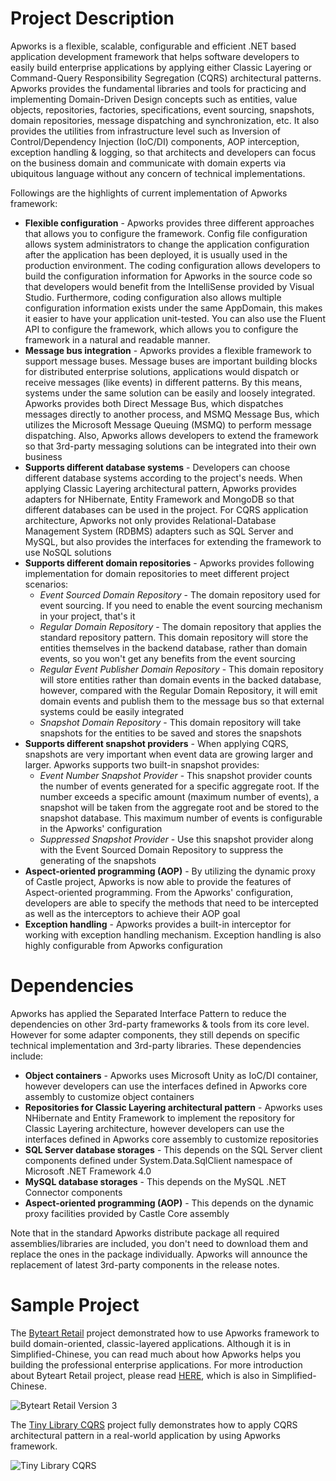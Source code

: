 Project Description
===================
Apworks is a flexible, scalable, configurable and efficient .NET based application development framework that helps software developers to easily build enterprise applications by applying either Classic Layering or Command-Query Responsibility Segregation (CQRS) architectural patterns. Apworks provides the fundamental libraries and tools for practicing and implementing Domain-Driven Design concepts such as entities, value objects, repositories, factories, specifications, event sourcing, snapshots, domain repositories, message dispatching and synchronization, etc. It also provides the utilities from infrastructure level such as Inversion of Control/Dependency Injection (IoC/DI) components, AOP interception, exception handling & logging, so that architects and developers can focus on the business domain and communicate with domain experts via ubiquitous language without any concern of technical implementations.

Followings are the highlights of current implementation of Apworks framework:

- **Flexible configuration** - Apworks provides three different approaches that allows you to configure the framework. Config file configuration allows system administrators to change the application configuration after the application has been deployed, it is usually used in the production environment. The coding configuration allows developers to build the configuration information for Apworks in the source code so that developers would benefit from the IntelliSense provided by Visual Studio. Furthermore, coding configuration also allows multiple configuration information exists under the same AppDomain, this makes it easier to have your application unit-tested. You can also use the Fluent API to configure the framework, which allows you to configure the framework in a natural and readable manner.
- **Message bus integration** - Apworks provides a flexible framework to support message buses. Message buses are important building blocks for distributed enterprise solutions, applications would dispatch or receive messages (like events) in different patterns. By this means, systems under the same solution can be easily and loosely integrated. Apworks provides both Direct Message Bus, which dispatches messages directly to another process, and MSMQ Message Bus, which utilizes the Microsoft Message Queuing (MSMQ) to perform message dispatching. Also, Apworks allows developers to extend the framework so that 3rd-party messaging solutions can be integrated into their own business
- **Supports different database systems** - Developers can choose different database systems according to the project's needs. When applying Classic Layering architectural pattern, Apworks provides adapters for NHibernate, Entity Framework and MongoDB so that different databases can be used in the project. For CQRS application architecture, Apworks not only provides Relational-Database Management System (RDBMS) adapters such as SQL Server and MySQL, but also provides the interfaces for extending the framework to use NoSQL solutions
- **Supports different domain repositories** - Apworks provides following implementation for domain repositories to meet different project scenarios:
	- *Event Sourced Domain Repository* - The domain repository used for event sourcing. If you need to enable the event sourcing mechanism in your project, that's it
	- *Regular Domain Repository* - The domain repository that applies the standard repository pattern. This domain repository will store the entities themselves in the backend database, rather than domain events, so you won't get any benefits from the event sourcing
	- *Regular Event Publisher Domain Repository* - This domain repository will store entities rather than domain events in the backed database, however, compared with the Regular Domain Repository, it will emit domain events and publish them to the message bus so that external systems could be easily integrated
	- *Snapshot Domain Repository* - This domain repository will take snapshots for the entities to be saved and stores the snapshots
- **Supports different snapshot providers** - When applying CQRS, snapshots are very important when event data are growing larger and larger. Apworks supports two built-in snapshot provides:
	- *Event Number Snapshot Provider* - This snapshot provider counts the number of events generated for a specific aggregate root. If the number exceeds a specific amount (maximum number of events), a snapshot will be taken from the aggregate root and be stored to the snapshot database. This maximum number of events is configurable in the Apworks' configuration
	- *Suppressed Snapshot Provider* - Use this snapshot provider along with the Event Sourced Domain Repository to suppress the generating of the snapshots
- **Aspect-oriented programming (AOP)** - By utilizing the dynamic proxy of Castle project, Apworks is now able to provide the features of Aspect-oriented programming. From the Apworks' configuration, developers are able to specify the methods that need to be intercepted as well as the interceptors to achieve their AOP goal
- **Exception handling** - Apworks provides a built-in interceptor for working with exception handling mechanism. Exception handling is also highly configurable from Apworks configuration

Dependencies
============
Apworks has applied the Separated Interface Pattern to reduce the dependencies on other 3rd-party frameworks & tools from its core level. However for some adapter components, they still depends on specific technical implementation and 3rd-party libraries. These dependencies include:

- **Object containers** - Apworks uses Microsoft Unity as IoC/DI container, however developers can use the interfaces defined in Apworks core assembly to customize object containers
- **Repositories for Classic Layering architectural pattern** - Apworks uses NHibernate and Entity Framework to implement the repository for Classic Layering architecture, however developers can use the interfaces defined in Apworks core assembly to customize repositories
- **SQL Server database storages** - This depends on the SQL Server client components defined under System.Data.SqlClient namespace of Microsoft .NET Framework 4.0
- **MySQL database storages** - This depends on the MySQL .NET Connector components
- **Aspect-oriented programming (AOP)** - This depends on the dynamic proxy facilities provided by Castle Core assembly

Note that in the standard Apworks distribute package all required assemblies/libraries are included, you don't need to download them and replace the ones in the package individually. Apworks will announce the replacement of latest 3rd-party components in the release notes.

Sample Project
==============
The [Byteart Retail](https://github.com/daxnet/byteartretail_apworks "Byteart Retail") project demonstrated how to use Apworks framework to build domain-oriented, classic-layered applications. Although it is in Simplified-Chinese, you can read much about how Apworks helps you building the professional enterprise applications.
For more introduction about Byteart Retail project, please read [HERE](https://github.com/daxnet/byteartretail "Byteart Retail Portal"), which is also in Simplified-Chinese.

![Byteart Retail Version 3](http://images.cnblogs.com/cnblogs_com/daxnet/201211/201211081523197376.png)

The [Tiny Library CQRS](http://tlibcqrs.codeplex.com "Tiny Library CQRS") project fully demonstrates how to apply CQRS architectural pattern in a real-world application by using Apworks framework.

![Tiny Library CQRS](http://download.codeplex.com/Download?ProjectName=apworks&DownloadId=276386)
